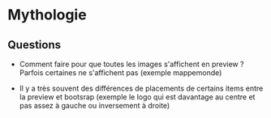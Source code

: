 # Mythologie

## Questions 

* Comment faire pour que toutes les images s'affichent en preview ? Parfois certaines ne s'affichent pas (exemple mappemonde)

* Il y a très souvent des différences de placements de certains items entre la preview et bootsrap (exemple le logo qui est davantage au centre et pas assez à gauche ou inversement à droite)

